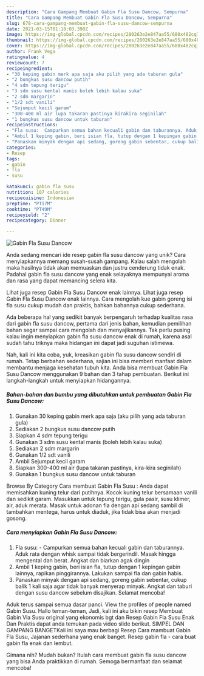 ```yaml
---
description: "Cara Gampang Membuat Gabin Fla Susu Dancow, Sempurna"
title: "Cara Gampang Membuat Gabin Fla Susu Dancow, Sempurna"
slug: 678-cara-gampang-membuat-gabin-fla-susu-dancow-sempurna
date: 2021-03-15T01:18:03.390Z
image: https://img-global.cpcdn.com/recipes/280263e2e847aa55/680x482cq70/gabin-fla-susu-dancow-foto-resep-utama.jpg
thumbnail: https://img-global.cpcdn.com/recipes/280263e2e847aa55/680x482cq70/gabin-fla-susu-dancow-foto-resep-utama.jpg
cover: https://img-global.cpcdn.com/recipes/280263e2e847aa55/680x482cq70/gabin-fla-susu-dancow-foto-resep-utama.jpg
author: Frank Vega
ratingvalue: 4
reviewcount: 7
recipeingredient:
- "30 keping gabin merk apa saja aku pilih yang ada taburan gula"
- "2 bungkus susu dancow putih"
- "4 sdm tepung terigu"
- "3 sdm susu kental manis boleh lebih kalau suka"
- "2 sdm margarin"
- "1/2 sdt vanili"
- "Sejumput kecil garam"
- "300-400 ml air lupa takaran pastinya kirakira seginilah"
- "1 bungkus susu dancow untuk taburan"
recipeinstructions:
- "Fla susu:  Campurkan semua bahan kecuali gabin dan taburannya. Aduk rata dengan whisk sampai tidak bergerindil. Masak hingga mengental dan berat. Angkat dan biarkan agak dingin"
- "Ambil 1 keping gabin, beri isian fla, tutup dengan 1 kepingan gabin lainnya, rapikan pinggirannya. Lakukan sampai fla dan gabin habis."
- "Panaskan minyak dengan api sedang, goreng gabin sebentar, cukup balik 1 kali saja agar tidak banyak menyerap minyak. Angkat dan taburi dengan susu dancow sebelum disajikan. Selamat mencoba!"
categories:
- Resep
tags:
- gabin
- fla
- susu

katakunci: gabin fla susu 
nutrition: 107 calories
recipecuisine: Indonesian
preptime: "PT17M"
cooktime: "PT49M"
recipeyield: "2"
recipecategory: Dinner

---
```



![Gabin Fla Susu Dancow](https://img-global.cpcdn.com/recipes/280263e2e847aa55/680x482cq70/gabin-fla-susu-dancow-foto-resep-utama.jpg)

Anda sedang mencari ide resep gabin fla susu dancow yang unik? Cara menyiapkannya memang susah-susah gampang. Kalau salah mengolah maka hasilnya tidak akan memuaskan dan justru cenderung tidak enak. Padahal gabin fla susu dancow yang enak selayaknya mempunyai aroma dan rasa yang dapat memancing selera kita.

Lihat juga resep Gabin Fla Susu Dancow enak lainnya. Lihat juga resep Gabin Fla Susu Dancow enak lainnya. Cara mengolah kue gabin goreng isi fla susu cukup mudah dan praktis, bahkan bahannya cukup sederhana.

Ada beberapa hal yang sedikit banyak berpengaruh terhadap kualitas rasa dari gabin fla susu dancow, pertama dari jenis bahan, kemudian pemilihan bahan segar sampai cara mengolah dan menyajikannya. Tak perlu pusing kalau ingin menyiapkan gabin fla susu dancow enak di rumah, karena asal sudah tahu triknya maka hidangan ini dapat jadi suguhan istimewa.


Nah, kali ini kita coba, yuk, kreasikan gabin fla susu dancow sendiri di rumah. Tetap berbahan sederhana, sajian ini bisa memberi manfaat dalam membantu menjaga kesehatan tubuh kita. Anda bisa membuat Gabin Fla Susu Dancow menggunakan 9 bahan dan 3 tahap pembuatan. Berikut ini langkah-langkah untuk menyiapkan hidangannya.

<!--inarticleads1-->

##### Bahan-bahan dan bumbu yang dibutuhkan untuk pembuatan Gabin Fla Susu Dancow:

1. Gunakan 30 keping gabin merk apa saja (aku pilih yang ada taburan gula)
1. Sediakan 2 bungkus susu dancow putih
1. Siapkan 4 sdm tepung terigu
1. Gunakan 3 sdm susu kental manis (boleh lebih kalau suka)
1. Sediakan 2 sdm margarin
1. Gunakan 1/2 sdt vanili
1. Ambil Sejumput kecil garam
1. Siapkan 300-400 ml air (lupa takaran pastinya, kira-kira seginilah)
1. Gunakan 1 bungkus susu dancow untuk taburan


Browse By Category Cara membuat Gabin Fla Susu : Anda dapat memisahkan kuning telur dari putihnya. Kocok kuning telur bersamaan vanili dan sedikit garam. Masukkan untuk tepung terigu, gula pasir, susu klimer, air, aduk merata. Masak untuk adonan fla dengan api sedang sambil di tambahkan mentega, harus untuk diaduk, jika tidak bisa akan menjadi gosong. 

<!--inarticleads2-->

##### Cara menyiapkan Gabin Fla Susu Dancow:

1. Fla susu:  - Campurkan semua bahan kecuali gabin dan taburannya. Aduk rata dengan whisk sampai tidak bergerindil. Masak hingga mengental dan berat. Angkat dan biarkan agak dingin
1. Ambil 1 keping gabin, beri isian fla, tutup dengan 1 kepingan gabin lainnya, rapikan pinggirannya. Lakukan sampai fla dan gabin habis.
1. Panaskan minyak dengan api sedang, goreng gabin sebentar, cukup balik 1 kali saja agar tidak banyak menyerap minyak. Angkat dan taburi dengan susu dancow sebelum disajikan. Selamat mencoba!


Aduk terus sampai semua dasar panci. View the profiles of people named Gabin Susu. Hallo teman-teman, Jadi, kali ini aku bikin resep Membuat Gabin Vla Susu original yang ekonomis bgt dan Resep Gabin Fla Susu Enak Dan Praktis dapat anda temukan pada video slide berikut. SIMPEL DAN GAMPANG BANGETKali ini saya mau berbagi Resep Cara mambuat Gabin Fla Susu, Jajanan sederhana yang enak banget. Resep gabin fla - cara buat gabin fla enak dan lembut. 

Gimana nih? Mudah bukan? Itulah cara membuat gabin fla susu dancow yang bisa Anda praktikkan di rumah. Semoga bermanfaat dan selamat mencoba!

